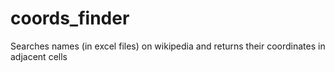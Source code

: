 # coords_finder
Searches names (in excel files) on wikipedia and returns their coordinates in adjacent cells
